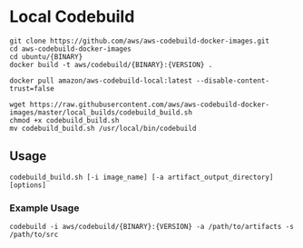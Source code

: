 # Local Codebuild    

    git clone https://github.com/aws/aws-codebuild-docker-images.git
    cd aws-codebuild-docker-images
    cd ubuntu/{BINARY}
    docker build -t aws/codebuild/{BINARY}:{VERSION} .

    docker pull amazon/aws-codebuild-local:latest --disable-content-trust=false

    wget https://raw.githubusercontent.com/aws/aws-codebuild-docker-images/master/local_builds/codebuild_build.sh
    chmod +x codebuild_build.sh
    mv codebuild_build.sh /usr/local/bin/codebuild

## Usage
    codebuild_build.sh [-i image_name] [-a artifact_output_directory] [options]

### Example Usage
    codebuild -i aws/codebuild/{BINARY}:{VERSION} -a /path/to/artifacts -s /path/to/src